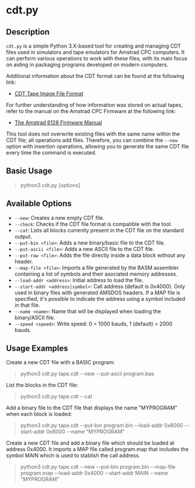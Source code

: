 # cdt.py

## Description
`cdt.py` is a simple Python 3.X-based tool for creating and managing CDT files used in simulators and tape emulators for Amstrad CPC computers. It can perform various operations to work with these files, with its main focus on aiding in packaging programs developed on modern computers.

Additional information about the CDT format can be found at the following link:
- [CDT Tape Image File Format](https://www.cpcwiki.eu/index.php/Format:CDT_tape_image_file_format)

For further understanding of how information was stored on actual tapes, refer to the manual on the Amstrad CPC Firmware at the following link:
- [The Amstrad 6128 Firmware Manual](https://archive.org/details/SOFT968TheAmstrad6128FirmwareManual)

This tool does not overwrite existing files with the same name within the CDT file; all operations add files. Therefore, you can combine the `--new` option with insertion operations, allowing you to generate the same CDT file every time the command is executed.

## Basic Usage

> python3 cdt.py <cdtfile> [options]

## Available Options
- `--new`: Creates a new empty CDT file.
- `--check`: Checks if the CDT file format is compatible with the tool.
- `--cat`: Lists all blocks currently present in the CDT file on the standard output.
- `--put-bin <file>`: Adds a new binary/basic file to the CDT file.
- `--put-ascii <file>`: Adds a new ASCII file to the CDT file.
- `--put-raw <file>`: Adds the file directly inside a data block without any header.
- `--map-file <file>`: Imports a file generated by the BASM assembler containing a list of symbols and their asociated memory addresses.
- `--load-addr <address>`: Initial address to load the file.
- `--start-addr <address|symbol>`: Call address (default is 0x4000). Only used in binary files with generated AMSDOS headers. If a MAP file is specified, it's possible to indicate the address using a symbol included in that file.
- `--name <name>`: Name that will be displayed when loading the binary/ASCII file.
- `--speed <speed>`: Write speed: 0 = 1000 bauds, 1 (default) = 2000 bauds.

## Usage Examples

Create a new CDT file with a BASIC program:

> python3 cdt.py tape.cdt --new --put-ascii program.bas

List the blocks in the CDT file:

> python3 cdt.py tape.cdt --cat

Add a binary file to the CDT file that displays the name "MYPROGRAM" when each block is loaded:

> python3 cdt.py tape.cdt --put-bin program.bin --load-addr 0x8000 --start-addr 0x8000 --name "MYPROGRAM"

Create a new CDT file and add a binary file which should be loaded at address 0x4000. It imports a MAP file called program.map that includes the symbol MAIN which is used to stablish the call address.

> python3 cdt.py tape.cdt --new --put-bin program.bin --map-file program.map --load-addr 0x4000 --start-addr MAIN --name "MYPROGRAM"
